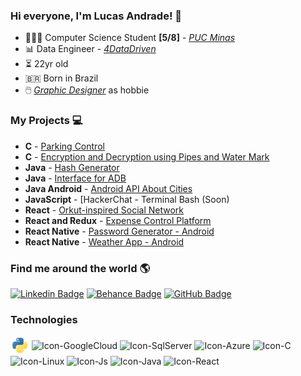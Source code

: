 ### Hi everyone, I'm Lucas Andrade! 👋

- 👨🏻‍💻 Computer Science Student **[5/8]** - [_PUC Minas_](https://www.pucpcaldas.br/) 
- 📊 Data Engineer - [_4DataDriven_](http://www.4datadriven.com.br/)  
- ⏳ 22yr old
- 🇧🇷 Born in Brazil
- 🖱️ [_Graphic Designer_](https://www.behance.net/lucasomarandradeleal) as hobbie

### My Projects 💻

- **C** - [Parking Control](https://github.com/lucasoal/Faculdade/tree/main/C/C-Estacionamentos)
- **C** - [Encryption and Decryption using Pipes and Water Mark](https://github.com/lucasoal/Faculdade/tree/main/C/C-Pipes)
- **Java** - [Hash Generator](https://github.com/lucasoal/ReactRedux)
- **Java** - [Interface for ADB](https://github.com/lucasoal/ReactRedux)
- **Java Android** - [Android API About Cities](https://github.com/lucasoal/Faculdade/tree/main/Java/Java-AndroidApiGeodb)
- **JavaScript** - [HackerChat - Terminal Bash (Soon)
- **React** - [Orkut-inspired Social Network](https://github.com/lucasoal/Alurakut)
- **React and Redux** - [Expense Control Platform](https://github.com/lucasoal/ReactRedux)
- **React Native** - [Password Generator - Android](https://github.com/lucasoal/app-password-generator)
- **React Native** - [Weather App - Android](https://github.com/lucasoal/AppClimapp)


### Find me around the world 🌎
[![Linkedin Badge](https://img.shields.io/badge/-Linkedin-7c06c1?=flat-circle&labelColor=black&logo=linkedin&logoColor=7c06c1&link=https://www.linkedin.com/in/lucasomarandradeleal/)](https://www.linkedin.com/in/lucasomarandradeleal/) [![Behance Badge](https://img.shields.io/badge/-Behance-7c06c1?=flat-circle&labelColor=black&logo=behance&logoColor=7c06c1&link=https://www.behance.net/lucasomarandradeleal)](https://www.behance.net/lucasomarandradeleal)
[![GitHub Badge](https://img.shields.io/badge/-GitHub-7c06c1?style=flat-circle&labelColor=black&logo=GitHub&logoColor=7c06c1&link=https://www.github.com/lucasoal)](https://github.com/lucasoal)

### Technologies
<div>
  <a href="https://github.com/lucasoal?tab=repositories&q=&type=&language=python&sort="><img target="_blank" align="center" alt="Icon-Python" height="30" src="https://raw.githubusercontent.com/devicons/devicon/master/icons/python/python-original.svg" class="media-object  img-responsive img-thumbnail"></a>  
  <img align="center" alt="Icon-GoogleCloud" height="30" src="https://cdn.jsdelivr.net/gh/devicons/devicon/icons/googlecloud/googlecloud-original.svg">
<!--   <img align="center" alt="Icon-Airflow" height="25" src="https://artifacthub.io/image/1848fc36-164f-43ec-9d3f-d224e9d72351@1x"> -->
  <img align="center" alt="Icon-SqlServer" height="30" src="https://cdn.jsdelivr.net/gh/devicons/devicon/icons/microsoftsqlserver/microsoftsqlserver-plain.svg">
  <img align="center" alt="Icon-Azure" height="25" src="https://cdn.jsdelivr.net/gh/devicons/devicon/icons/azure/azure-original.svg"> 
  <img align="center" alt="Icon-C" height="30" src="https://cdn.jsdelivr.net/gh/devicons/devicon/icons/c/c-plain.svg">
  <img align="center" alt="Icon-Linux" height="30" src="https://cdn.jsdelivr.net/gh/devicons/devicon/icons/ubuntu/ubuntu-plain.svg">
  <img align="center" alt="Icon-Js" height="25" src="https://cdn.jsdelivr.net/gh/devicons/devicon/icons/javascript/javascript-original.svg">
  <img align="center" alt="Icon-Java" height="30" src="https://cdn.jsdelivr.net/gh/devicons/devicon/icons/java/java-original.svg">
  <img align="center" alt="Icon-React" height="25" src="https://cdn.jsdelivr.net/gh/devicons/devicon/icons/react/react-original.svg">
</div>
